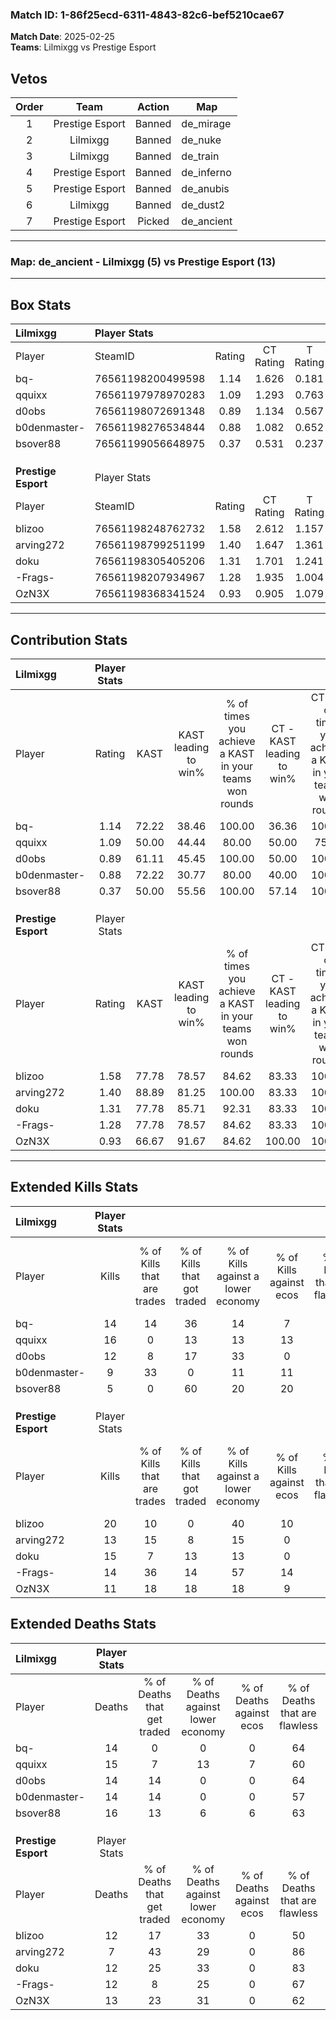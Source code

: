 ### Match ID: 1-86f25ecd-6311-4843-82c6-bef5210cae67  
**Match Date**: 2025-02-25  
**Teams**: Lilmixgg vs Prestige Esport  

## Vetos  

| Order | Team | Action | Map |
| :---: | :--: | :----: | --- |
| 1 | Prestige Esport | Banned | de_mirage |
| 2 | Lilmixgg | Banned | de_nuke |
| 3 | Lilmixgg | Banned | de_train |
| 4 | Prestige Esport | Banned | de_inferno |
| 5 | Prestige Esport | Banned | de_anubis |
| 6 | Lilmixgg | Banned | de_dust2 |
| 7 | Prestige Esport | Picked | de_ancient |

---  

### **Map**: de_ancient - Lilmixgg (5) vs Prestige Esport (13)  
---  

## Box Stats  

| **Lilmixgg**        | Player Stats      |        |           |          |       |       |       |         |        |      |     |
| :- | :- | :-: | :-: | :-: | :-: | :-: | :-: | :-: | :-: | :-: | :-: |
| Player              | SteamID           | Rating | CT Rating | T Rating | KAST  |  ADR  | Kills | Assists | Deaths | K/D  | HS% |
| bq-                 | 76561198200499598 |  1.14  |   1.626   |  0.181   | 72.22 | 86.2  |  14   |    4    |   14   | 1.00 | 71  |
| qquixx              | 76561197978970283 |  1.09  |   1.293   |  0.763   | 50.00 | 103.2 |  16   |    1    |   15   | 1.07 | 50  |
| d0obs               | 76561198072691348 |  0.89  |   1.134   |  0.567   | 61.11 | 62.5  |  12   |    3    |   14   | 0.86 | 58  |
| b0denmaster-        | 76561198276534844 |  0.88  |   1.082   |  0.652   | 72.22 | 75.1  |   9   |    6    |   14   | 0.64 | 66  |
| bsover88            | 76561199056648975 |  0.37  |   0.531   |  0.237   | 50.00 | 48.7  |   5   |    4    |   16   | 0.31 | 40  |
|                     |                   |        |           |          |       |       |       |         |        |      |     |
|                     |                   |        |           |          |       |       |       |         |        |      |     |
|                     |                   |        |           |          |       |       |       |         |        |      |     |
| **Prestige Esport** | Player Stats      |        |           |          |       |       |       |         |        |      |     |
| Player              | SteamID           | Rating | CT Rating | T Rating | KAST  |  ADR  | Kills | Assists | Deaths | K/D  | HS% |
| blizoo              | 76561198248762732 |  1.58  |   2.612   |  1.157   | 77.78 | 97.9  |  20   |    6    |   12   | 1.67 | 60  |
| arving272           | 76561198799251199 |  1.40  |   1.647   |  1.361   | 88.89 | 77.4  |  13   |    4    |   7    | 1.86 | 38  |
| doku                | 76561198305405206 |  1.31  |   1.701   |  1.241   | 77.78 | 88.6  |  15   |    5    |   12   | 1.25 | 60  |
| -Frags-             | 76561198207934967 |  1.28  |   1.935   |  1.004   | 77.78 | 92.3  |  14   |    7    |   12   | 1.17 | 71  |
| OzN3X               | 76561198368341524 |  0.93  |   0.905   |  1.079   | 66.67 | 64.8  |  11   |    5    |   13   | 0.85 | 45  |
---  

## Contribution Stats  

| **Lilmixgg**        | Player Stats |       |                      |                                                        |                           |                                                             |                          |                                                            |
| :- | :-: | :-: | :-: | :-: | :-: | :-: | :-: | :-: |
| Player              |    Rating    | KAST  | KAST leading to win% | % of times you achieve a KAST in your teams won rounds | CT - KAST leading to win% | CT - % of times you achieve a KAST in your teams won rounds | T - KAST leading to win% | T - % of times you achieve a KAST in your teams won rounds |
| bq-                 |     1.14     | 72.22 |        38.46         |                         100.00                         |           36.36           |                           100.00                            |          50.00           |                           100.00                           |
| qquixx              |     1.09     | 50.00 |        44.44         |                         80.00                          |           50.00           |                            75.00                            |          33.33           |                           100.00                           |
| d0obs               |     0.89     | 61.11 |        45.45         |                         100.00                         |           50.00           |                           100.00                            |          33.33           |                           100.00                           |
| b0denmaster-        |     0.88     | 72.22 |        30.77         |                         80.00                          |           40.00           |                           100.00                            |           0.00           |                            0.00                            |
| bsover88            |     0.37     | 50.00 |        55.56         |                         100.00                         |           57.14           |                           100.00                            |          50.00           |                           100.00                           |
|                     |              |       |                      |                                                        |                           |                                                             |                          |                                                            |
|                     |              |       |                      |                                                        |                           |                                                             |                          |                                                            |
|                     |              |       |                      |                                                        |                           |                                                             |                          |                                                            |
| **Prestige Esport** | Player Stats |       |                      |                                                        |                           |                                                             |                          |                                                            |
| Player              |    Rating    | KAST  | KAST leading to win% | % of times you achieve a KAST in your teams won rounds | CT - KAST leading to win% | CT - % of times you achieve a KAST in your teams won rounds | T - KAST leading to win% | T - % of times you achieve a KAST in your teams won rounds |
| blizoo              |     1.58     | 77.78 |        78.57         |                         84.62                          |           83.33           |                           100.00                            |          75.00           |                           75.00                            |
| arving272           |     1.40     | 88.89 |        81.25         |                         100.00                         |           83.33           |                           100.00                            |          80.00           |                           100.00                           |
| doku                |     1.31     | 77.78 |        85.71         |                         92.31                          |           83.33           |                           100.00                            |          87.50           |                           87.50                            |
| -Frags-             |     1.28     | 77.78 |        78.57         |                         84.62                          |           83.33           |                           100.00                            |          75.00           |                           75.00                            |
| OzN3X               |     0.93     | 66.67 |        91.67         |                         84.62                          |          100.00           |                           100.00                            |          85.71           |                           75.00                            |
---  

## Extended Kills Stats  

| **Lilmixgg**        | Player Stats |                            |                            |                                    |                         |                              |                                 |                                       |                    |           |
| :- | :-: | :-: | :-: | :-: | :-: | :-: | :-: | :-: | :-: | :-: |
| Player              |    Kills     | % of Kills that are trades | % of Kills that got traded | % of Kills against a lower economy | % of Kills against ecos | % of Kills that are flawless | % of Kills that are close duels | % of Kills that are assisted by flash | Pistol Round Kills | AWP Kills |
| bq-                 |      14      |             14             |             36             |                 14                 |            7            |              71              |                0                |                  14                   |         2          |     0     |
| qquixx              |      16      |             0              |             13             |                 13                 |           13            |              63              |                0                |                   0                   |         0          |     2     |
| d0obs               |      12      |             8              |             17             |                 33                 |            0            |              75              |                0                |                   0                   |         0          |     0     |
| b0denmaster-        |      9       |             33             |             0              |                 11                 |           11            |              44              |               11                |                   0                   |         4          |     2     |
| bsover88            |      5       |             0              |             60             |                 20                 |           20            |              80              |                0                |                   0                   |         1          |     0     |
|                     |              |                            |                            |                                    |                         |                              |                                 |                                       |                    |           |
|                     |              |                            |                            |                                    |                         |                              |                                 |                                       |                    |           |
|                     |              |                            |                            |                                    |                         |                              |                                 |                                       |                    |           |
| **Prestige Esport** | Player Stats |                            |                            |                                    |                         |                              |                                 |                                       |                    |           |
| Player              |    Kills     | % of Kills that are trades | % of Kills that got traded | % of Kills against a lower economy | % of Kills against ecos | % of Kills that are flawless | % of Kills that are close duels | % of Kills that are assisted by flash | Pistol Round Kills | AWP Kills |
| blizoo              |      20      |             10             |             0              |                 40                 |           10            |              60              |                0                |                   0                   |         2          |     0     |
| arving272           |      13      |             15             |             8              |                 15                 |            0            |              77              |                8                |                   0                   |         3          |     3     |
| doku                |      15      |             7              |             13             |                 13                 |            0            |              67              |               13                |                   7                   |         5          |     0     |
| -Frags-             |      14      |             36             |             14             |                 57                 |           14            |              57              |                0                |                   0                   |         0          |     0     |
| OzN3X               |      11      |             18             |             18             |                 18                 |            9            |              45              |                9                |                   0                   |         0          |     0     |
## Extended Deaths Stats  

| **Lilmixgg**        | Player Stats |                             |                                   |                          |                               |                            |                           |               |
| :- | :-: | :-: | :-: | :-: | :-: | :-: | :-: | :-: |
| Player              |    Deaths    | % of Deaths that get traded | % of Deaths against lower economy | % of Deaths against ecos | % of Deaths that are flawless | % of Deaths that are close | % of Deaths while blinded | Deaths to AWP |
| bq-                 |      14      |              0              |                 0                 |            0             |              64               |             7              |             7             |       1       |
| qquixx              |      15      |              7              |                13                 |            7             |              60               |             13             |             0             |       1       |
| d0obs               |      14      |             14              |                 0                 |            0             |              64               |             0              |             0             |       0       |
| b0denmaster-        |      14      |             14              |                 0                 |            0             |              57               |             0              |             0             |       0       |
| bsover88            |      16      |             13              |                 6                 |            6             |              63               |             6              |             0             |       1       |
|                     |              |                             |                                   |                          |                               |                            |                           |               |
|                     |              |                             |                                   |                          |                               |                            |                           |               |
|                     |              |                             |                                   |                          |                               |                            |                           |               |
| **Prestige Esport** | Player Stats |                             |                                   |                          |                               |                            |                           |               |
| Player              |    Deaths    | % of Deaths that get traded | % of Deaths against lower economy | % of Deaths against ecos | % of Deaths that are flawless | % of Deaths that are close | % of Deaths while blinded | Deaths to AWP |
| blizoo              |      12      |             17              |                33                 |            0             |              50               |             0              |             0             |       1       |
| arving272           |      7       |             43              |                29                 |            0             |              86               |             0              |            14             |       0       |
| doku                |      12      |             25              |                33                 |            0             |              83               |             0              |             0             |       2       |
| -Frags-             |      12      |              8              |                25                 |            0             |              67               |             8              |             8             |       1       |
| OzN3X               |      13      |             23              |                31                 |            0             |              62               |             0              |             0             |       0       |
